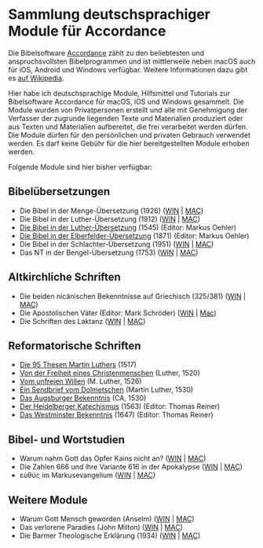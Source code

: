 # Sammlung deutschsprachiger Module für Accordance

Die Bibelsoftware [Accordance](https://www.accordancebible.com/) zählt zu den beliebtesten und anspruchsvollsten Bibelprogrammen und ist mittlerweile neben macOS auch für iOS, Android und Windows verfügbar. Weitere Informationen dazu gibt es [auf Wikipedia](https://de.wikipedia.org/wiki/Accordance).

Hier habe ich deutschsprachige Module, Hilfsmittel und Tutorials zur Bibelsoftware Accordance für macOS, iOS und Windows gesammelt. Die Module wurden von Privatpersonen erstellt und alle mit Genehmigung der Verfasser der zugrunde liegenden Texte und Materialien produziert oder aus Texten und Materialien aufbereitet, die frei verarbeitet werden dürfen. Die Module dürfen für den persönlichen und privaten Gebrauch verwendet werden. Es darf keine Gebühr für die hier bereitgestellten Module erhoben werden.

Folgende Module sind hier bisher verfügbar:

## Bibelübersetzungen
- Die Bibel in der Menge-Übersetzung (1926) ([WIN](https://github.com/jhnns-cc/accordance/blob/main/files/Menge1926_win.zip) | [MAC](https://github.com/jhnns-cc/accordance/blob/main/files/Menge1926_mac.zip))
- Die Bibel in der Luther-Übersetzung (1912) ([WIN](https://github.com/jhnns-cc/accordance/blob/main/files/Luther1912_win.zip) | [MAC](https://github.com/jhnns-cc/accordance/blob/main/files/Luther1912_mac.zip))
- [Die Bibel in der Luther-Übersetzung](https://github.com/jhnns-cc/accordance/blob/main/files/Luther1545_2018.zip) (1545) (Editor: Markus Oehler)
- [Die Bibel in der Elberfelder-Übersetzung](https://github.com/jhnns-cc/accordance/blob/main/files/Elberfelder1871_2018.zip) (1871) (Editor: Markus Oehler)
- Die Bibel in der Schlachter-Übersetzung (1951) ([WIN](https://github.com/jhnns-cc/accordance/blob/main/files/Schlachter1951_win.zip) | [MAC](https://github.com/jhnns-cc/accordance/blob/main/files/Schlachter1951_mac.zip))
- Das NT in der Bengel-Übersetzung (1753) ([WIN](https://github.com/jhnns-cc/accordance/blob/main/files/Bengel_NT_win.zip) | [MAC](https://github.com/jhnns-cc/accordance/blob/main/files/Bengel_NT_mac.zip))

## Altkirchliche Schriften
- Die beiden nicänischen Bekenntnisse auf Griechisch (325/381) ([WIN](https://github.com/jhnns-cc/accordance/blob/main/files/Nicaenum_win.zip) | [MAC](https://github.com/jhnns-cc/accordance/blob/main/files/Nicaenum_mac.zip))
- Die Apostolischen Väter (Editor: Mark Schröder) ([WIN](https://github.com/jhnns-cc/accordance/blob/main/files/Apostolische_Vaeter_win.zip) | [Mac](https://github.com/jhnns-cc/accordance/blob/main/files/Apostolische_Vaeter_mac.zip))
- Die Schriften des Laktanz ([WIN](https://github.com/jhnns-cc/accordance/blob/main/files/Laktanz_win.zip) | [MAC](https://github.com/jhnns-cc/accordance/blob/main/files/Laktanz_mac.zip))

## Reformatorische Schriften
- [Die 95 Thesen Martin Luthers](https://github.com/jhnns-cc/accordance/blob/main/files/95Thesen.zip) (1517)
- [Von der Freiheit eines Christenmenschen](https://github.com/jhnns-cc/accordance/blob/main/files/Freiheit-eines-Christenmenschen.zip) (Luther, 1520)
- [Vom unfreien Willen](https://github.com/jhnns-cc/accordance/blob/main/files/Vom-unfreien-Willen.zip) (M. Luther, 1526)
- [Ein Sendbrief vom Dolmetschen](https://github.com/jhnns-cc/accordance/blob/main/files/Sendbrief-vom-Dolemtschen.zip) (Martin Luther, 1530)
- [Das Augsburger Bekenntnis](https://github.com/jhnns-cc/accordance/blob/main/files/Augsburger-Bekenntnis.zip) (CA, 1530)
- [Der Heidelberger Katechismus](https://github.com/jhnns-cc/accordance/blob/main/files/Heidelberger-Katechismus.zip) (1563) (Editor: Thomas Reiner)
- [Das Westminster Bekenntnis](https://github.com/jhnns-cc/accordance/blob/main/files/Westminster-Bekenntnis.zip) (1647) (Editor: Thomas Reiner)

## Bibel- und Wortstudien
- Warum nahm Gott das Opfer Kains nicht an? ([WIN](https://github.com/jhnns-cc/accordance/blob/main/files/Gen4_2-5_win.zip) | [MAC](https://github.com/jhnns-cc/accordance/blob/main/files/Gen4_2-5_mac.zip))
- Die Zahlen 666 und ihre Variante 616 in der Apokalypse ([WIN](https://github.com/jhnns-cc/accordance/blob/main/files/666_win.zip) | [MAC](https://github.com/jhnns-cc/accordance/blob/main/files/666_mac.zip))
- εὐθύς im Markusevangelium ([WIN](https://github.com/jhnns-cc/accordance/blob/main/files/euthus_win.zip) | [MAC](https://github.com/jhnns-cc/accordance/blob/main/files/euthus_mac.zip))

## Weitere Module
- Warum Gott Mensch geworden (Anselm) ([WIN](https://github.com/jhnns-cc/accordance/blob/main/files/Anselm_win.zip) | [MAC](https://github.com/jhnns-cc/accordance/blob/main/files/Anselm_mac.zip))
- Das verlorene Paradies (John Milton) ([WIN](https://github.com/jhnns-cc/accordance/blob/main/files/Milton_win.zip) | [MAC](https://github.com/jhnns-cc/accordance/blob/main/files/Milton_mac.zip))
- Die Barmer Theologische Erklärung (1934) ([WIN](https://github.com/jhnns-cc/accordance/blob/main/files/Barmer-Erklaerung_win.zip) | [MAC](https://github.com/jhnns-cc/accordance/blob/main/files/Barmer-Erklaerung_mac.zip))
